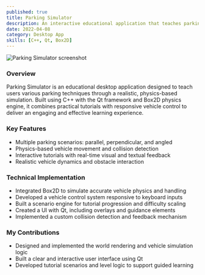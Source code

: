 ```yaml
---
published: true
title: Parking Simulator
description: An interactive educational application that teaches parking techniques through realistic physics-based simulation and scenario-based learning.
date: 2022-04-08
category: Desktop App
skills: [C++, Qt, Box2D]
---
```


![Parking Simulator screenshot](/images/portfolio/Parking_Simulator.png)

### Overview

Parking Simulator is an educational desktop application designed to teach users various parking techniques through a realistic, physics-based simulation. Built using C++ with the Qt framework and Box2D physics engine, it combines practical tutorials with responsive vehicle control to deliver an engaging and effective learning experience.

### Key Features

- Multiple parking scenarios: parallel, perpendicular, and angled
- Physics-based vehicle movement and collision detection
- Interactive tutorials with real-time visual and textual feedback
- Realistic vehicle dynamics and obstacle interaction

### Technical Implementation

- Integrated Box2D to simulate accurate vehicle physics and handling
- Developed a vehicle control system responsive to keyboard inputs
- Built a scenario engine for tutorial progression and difficulty scaling
- Created a UI with Qt, including overlays and guidance elements
- Implemented a custom collision detection and feedback mechanism

### My Contributions

- Designed and implemented the world rendering and vehicle simulation logic
- Built a clear and interactive user interface using Qt
- Developed tutorial scenarios and level logic to support guided learning
